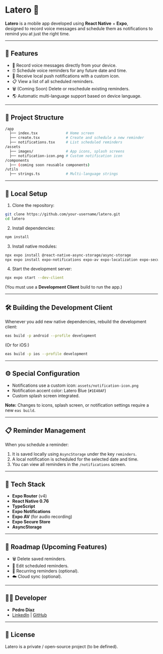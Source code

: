 # Latero 📣

**Latero** is a mobile app developed using **React Native** + **Expo**,  
designed to record voice messages and schedule them as notifications to remind you at just the right time.

---

## 🚀 Features

- 🎹 Record voice messages directly from your device.
- ⏰ Schedule voice reminders for any future date and time.
- 📲 Receive local push notifications with a custom icon.
- 📋 View a list of all scheduled reminders.
- 🗑️ (Coming Soon) Delete or reschedule existing reminders.
- 🌎 Automatic multi-language support based on device language.

---

## 📂 Project Structure

```bash
/app
  ├── index.tsx             # Home screen
  ├── create.tsx            # Create and schedule a new reminder
  ├── notifications.tsx     # List scheduled reminders
/assets
  ├── images/               # App icons, splash screens
  ├── notification-icon.png # Custom notification icon
/components
  ├── (coming soon reusable components)
/utils
  ├── strings.ts            # Multi-language strings
```

---

## 📲 Local Setup

1. Clone the repository:

```bash
git clone https://github.com/your-username/latero.git
cd latero
```

2. Install dependencies:

```bash
npm install
```

3. Install native modules:

```bash
npx expo install @react-native-async-storage/async-storage
npx expo install expo-notifications expo-av expo-localization expo-secure-store
```

4. Start the development server:

```bash
npx expo start --dev-client
```

(You must use a **Development Client** build to run the app.)

---

## 🛠️ Building the Development Client

Whenever you add new native dependencies, rebuild the development client:

```bash
eas build -p android --profile development
```

(Or for iOS:)

```bash
eas build -p ios --profile development
```

---

## ⚙️ Special Configuration

- Notifications use a custom icon: `assets/notification-icon.png`
- Notification accent color: Latero Blue (`#1E40AF`)
- Custom splash screen integrated.

**Note:** Changes to icons, splash screen, or notification settings require a new `eas build`.

---

## 📋 Reminder Management

When you schedule a reminder:

1. It is saved locally using `AsyncStorage` under the key `reminders`.
2. A local notification is scheduled for the selected date and time.
3. You can view all reminders in the `/notifications` screen.

---

## 🧹 Tech Stack

- **Expo Router** (v4)
- **React Native 0.76**
- **TypeScript**
- **Expo Notifications**
- **Expo AV** (for audio recording)
- **Expo Secure Store**
- **AsyncStorage**

---

## 🌟 Roadmap (Upcoming Features)

- 🗑️ Delete saved reminders.
- 📝 Edit scheduled reminders.
- 🔁 Recurring reminders (optional).
- ☁️ Cloud sync (optional).

---

## 👨‍💻 Developer

- **Pedro Díaz**
- [LinkedIn](https://www.linkedin.com/in/josepedrodiaz/) | [GitHub](https://github.com/josepedrodiaz/)

---

## 📌 License

Latero is a private / open-source project (to be defined).